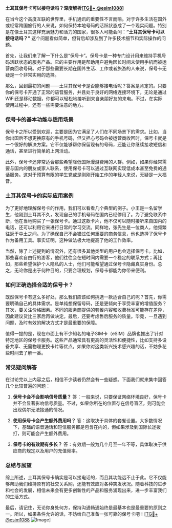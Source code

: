 **土耳其保号卡可以接电话吗？深度解析[[TG💪+ @esim1088](https://t.me/s/esim1088)]**

在当今这个高度互联的世界里，手机通讯的重要性不言而喻。对于许多生活在国外或经常跨国旅行的人来说，如何保持本地号码的活跃状态成了一个现实问题。特别是在像土耳其这样充满魅力和活力的国家，很多人可能会问：**“土耳其保号卡可以接电话吗？”** 这个问题看似简单，但背后却涉及到了许多技术细节和实际操作的问题。

首先，让我们来了解一下什么是“保号卡”。保号卡是一种专门设计用来维持手机号码活跃状态的服务产品。它的主要作用是帮助用户避免因长时间未使用手机而被运营商回收号码。对于那些需要长期在国外生活、工作或者旅游的人来说，保号卡无疑是一个非常实用的选择。

那么，回到最初的问题——土耳其保号卡是否能够接电话呢？答案是肯定的。只要你的保号卡开通了正常的语音服务，并且处于良好的网络连接环境下，无论是通过WiFi还是移动数据，你都可以轻松地接听到来自亲朋好友的来电。不过，在实际使用过程中，还有一些需要注意的地方。

### **保号卡的基本功能与适用场景**

保号卡之所以受到欢迎，主要是因为它满足了人们在不同场景下的需求。比如，当你出国后不想更换原有的手机号码，但又担心号码会被运营商收回时，保号卡就是一个很好的解决方案。它不仅能够帮你保留现有的号码，还能让你继续接收短信和通话，甚至进行简单的上网活动。

此外，保号卡还非常适合那些希望降低国际漫游费用的人群。例如，如果你经常需要与国内的朋友或家人联系，使用保号卡可以通过互联网实现低成本甚至免费的通话服务。这对于预算有限的学生党或是刚刚开始工作的年轻人来说，无疑是一大福音。

### **土耳其保号卡的实际应用案例**

为了更好地理解保号卡的作用，我们可以看看几个典型的例子。小王是一名留学生，他刚到土耳其不久，发现自己的手机号码在国内已经停用了。为了避免联系中断，他在当地购买了一张保号卡。通过这款卡片，他不仅可以随时接听来自国内的电话，还可以利用它来进行日常的学习交流。同样地，张先生是一位商人，他频繁往返于中土之间。为了确保自己不会错过任何重要的商务信息，他也选择了保号卡作为备用工具。事实证明，这种做法极大地提高了他的工作效率。

当然，除了上述提到的情况外，还有很多其他类型的用户也会选择保号卡。比如，那些喜欢自由行的游客，他们往往会在短时间内需要一个稳定的联系方式；再比如，那些希望保护个人隐私的人士，他们可能希望通过保号卡隐藏真实身份。总之，无论你是出于何种目的，只要合理规划，保号卡都能为你带来便利。

### **如何正确选择合适的保号卡？**

既然保号卡有这么多好处，那么我们应该如何挑选一款适合自己的呢？首先，你需要明确自己的具体需求。是单纯想保留号码，还是更倾向于享受丰富的增值服务？其次，要关注价格因素。不同的服务商提供的套餐内容和收费标准可能存在差异，因此建议货比三家后再做决定。最后，还要考虑售后服务的质量。毕竟，一旦遇到问题，及时有效的解决方式才是最重要的保障。

值得一提的是，现在市面上有不少知名的电子SIM卡（eSIM）品牌也推出了针对特定地区的保号卡服务。这些产品通常具有更高的灵活性和便捷性，比如支持多设备共享、无需物理更换卡片等优点。如果你对这类新兴技术感兴趣的话，不妨多花些时间去了解一番。

### **常见疑问解答**

在讨论完以上内容之后，相信不少读者仍然会有一些疑惑。下面我们就来集中回答几个比较普遍的问题：

1. **保号卡会不会影响信号质量？**
   答：一般来说，只要保证网络环境良好，保号卡并不会显著影响信号质量。不过，如果你所在的位置存在信号盲区，则可能会出现偶尔无法接通的情况。

2. **使用保号卡会产生额外费用吗？**
   答：这取决于具体的套餐设置。大多数情况下，基础的语音通话和短信服务都是包含在内的，但如果涉及到国际长途拨打，则可能会产生额外费用。

3. **保号卡的有效期有多长？**
   答：有效期一般为几个月至一年不等，具体取决于供应商的规定以及用户的充值频率。

### **总结与展望**

综上所述，土耳其保号卡确实是可以接电话的，而且其功能远不止于此。它不仅能够帮助我们维持原有的社交关系网，还能有效应对各种突发状况。随着科技的进步和社会的发展，相信未来会有更多创新性的产品和服务涌现出来，进一步丰富我们的生活方式。

最后，请记住，无论你身处何方，保持沟通畅通始终是最基本也是最重要的原则之一。所以，如果条件允许的话，不妨给自己准备一张可靠的保号卡吧！[[TG💪+ @esim1088](https://t.me/s/esim1088) ![Image](https://i.postimg.cc/4NQfJmqS/Snipaste-2025-05-13-00-14-12.png)]